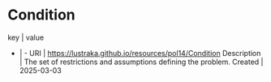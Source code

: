 # Condition

key | value
- | -
URI | https://lustraka.github.io/resources/pol14/Condition
Description | The set of restrictions and assumptions defining the problem.
Created | 2025-03-03

